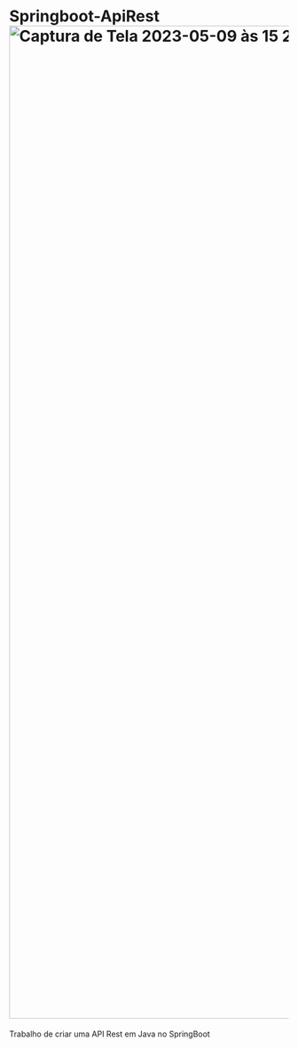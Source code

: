 # Springboot-ApiRest<img width="1792" alt="Captura de Tela 2023-05-09 às 15 28 01" src="https://github.com/marceloabbadia/Springboot-ApiRest/assets/112344339/24385c9e-e18d-467f-a839-8eb9529e0305">

Trabalho de criar uma API Rest em Java no SpringBoot 
